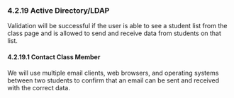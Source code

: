 ### 4.2.19 Active Directory/LDAP

Validation will be successful if the user is able to see a student list from the class page and is allowed to send and receive data from students on that list.


#### 4.2.19.1 Contact Class Member

We will use multiple email clients, web browsers, and operating systems between two students to confirm that an email can be sent and received with the correct data.

